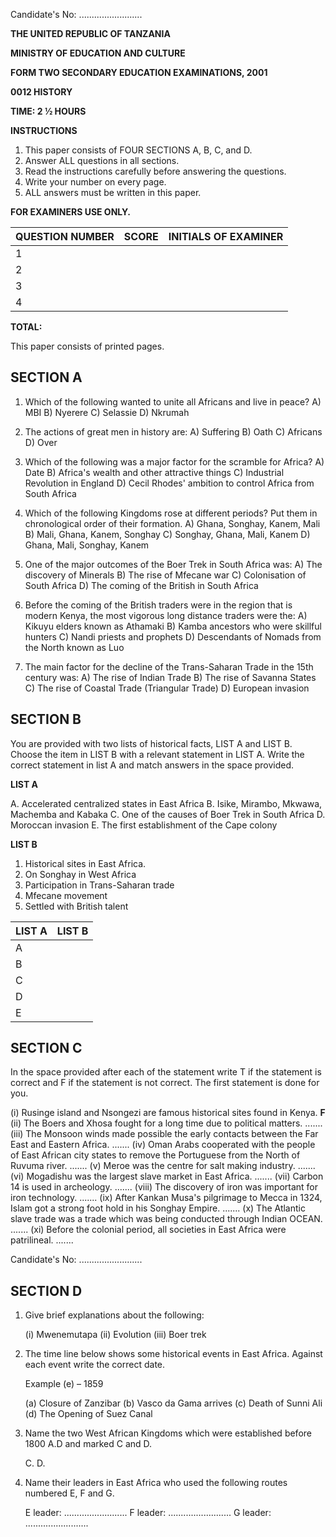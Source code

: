 Candidate's No: .........................

**THE UNITED REPUBLIC OF TANZANIA**

**MINISTRY OF EDUCATION AND CULTURE**

**FORM TWO SECONDARY EDUCATION EXAMINATIONS, 2001**

**0012 HISTORY**

**TIME: 2 ½ HOURS**

**INSTRUCTIONS**

1.  This paper consists of FOUR SECTIONS A, B, C, and D.
2.  Answer ALL questions in all sections.
3.  Read the instructions carefully before answering the questions.
4.  Write your number on every page.
5.  ALL answers must be written in this paper.

**FOR EXAMINERS USE ONLY.**

| QUESTION NUMBER | SCORE | INITIALS OF EXAMINER |
| :---------------- | :---- | :-------------------- |
| 1                 |       |                       |
| 2                 |       |                       |
| 3                 |       |                       |
| 4                 |       |                       |

**TOTAL:**

This paper consists of printed pages.

## SECTION A

1.  Which of the following wanted to unite all Africans and live in peace?
    A) MBI
    B) Nyerere
    C) Selassie
    D) Nkrumah

2.  The actions of great men in history are:
    A) Suffering
    B) Oath
    C) Africans
    D) Over

3.  Which of the following was a major factor for the scramble for Africa?
    A) Date
    B) Africa's wealth and other attractive things
    C) Industrial Revolution in England
    D) Cecil Rhodes' ambition to control Africa from South Africa

4.  Which of the following Kingdoms rose at different periods? Put them in chronological order of their formation.
    A) Ghana, Songhay, Kanem, Mali
    B) Mali, Ghana, Kanem, Songhay
    C) Songhay, Ghana, Mali, Kanem
    D) Ghana, Mali, Songhay, Kanem

5.  One of the major outcomes of the Boer Trek in South Africa was:
    A) The discovery of Minerals
    B) The rise of Mfecane war
    C) Colonisation of South Africa
    D) The coming of the British in South Africa

6.  Before the coming of the British traders were in the region that is modern Kenya, the most vigorous long distance traders were the:
    A) Kikuyu elders known as Athamaki
    B) Kamba ancestors who were skillful hunters
    C) Nandi priests and prophets
    D) Descendants of Nomads from the North known as Luo

7.  The main factor for the decline of the Trans-Saharan Trade in the 15th century was:
    A) The rise of Indian Trade
    B) The rise of Savanna States
    C) The rise of Coastal Trade (Triangular Trade)
    D) European invasion

## SECTION B

You are provided with two lists of historical facts, LIST A and LIST B. Choose the item in LIST B with a relevant statement in LIST A. Write the correct statement in list A and match answers in the space provided.

**LIST A**

A. Accelerated centralized states in East Africa
B. Isike, Mirambo, Mkwawa, Machemba and Kabaka
C. One of the causes of Boer Trek in South Africa
D. Moroccan invasion
E. The first establishment of the Cape colony

**LIST B**

1.  Historical sites in East Africa.
2.  On Songhay in West Africa
3.  Participation in Trans-Saharan trade
4.  Mfecane movement
5.  Settled with British talent

| LIST A | LIST B |
| :----- | :----- |
| A      |        |
| B      |        |
| C      |        |
| D      |        |
| E      |        |

## SECTION C

In the space provided after each of the statement write T if the statement is correct and F if the statement is not correct. The first statement is done for you.

(i) Rusinge island and Nsongezi are famous historical sites found in Kenya. **F**
(ii) The Boers and Xhosa fought for a long time due to political matters. .......
(iii) The Monsoon winds made possible the early contacts between the Far East and Eastern Africa. .......
(iv) Oman Arabs cooperated with the people of East African city states to remove the Portuguese from the North of Ruvuma river. .......
(v) Meroe was the centre for salt making industry. .......
(vi) Mogadishu was the largest slave market in East Africa. .......
(vii) Carbon 14 is used in archeology. .......
(viii) The discovery of iron was important for iron technology. .......
(ix) After Kankan Musa's pilgrimage to Mecca in 1324, Islam got a strong foot hold in his Songhay Empire. .......
(x) The Atlantic slave trade was a trade which was being conducted through Indian OCEAN. .......
(xi) Before the colonial period, all societies in East Africa were patrilineal. .......

Candidate's No: .........................

## SECTION D

1.  Give brief explanations about the following:

    (i) Mwenemutapa
    (ii) Evolution
    (iii) Boer trek

2.  The time line below shows some historical events in East Africa. Against each event write the correct date.

    Example (e) – 1859

    (a) Closure of Zanzibar
    (b) Vasco da Gama arrives
    (c) Death of Sunni Ali
    (d) The Opening of Suez Canal

3.  Name the two West African Kingdoms which were established before 1800 A.D and marked C and D.

    C.
    D.

4.  Name their leaders in East Africa who used the following routes numbered E, F and G.

    E leader: .........................
    F leader: .........................
    G leader: .........................